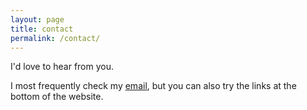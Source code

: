 ```yaml
---
layout: page
title: contact
permalink: /contact/
---
```


I'd love to hear from you. 

I most frequently check my [email](mailto:wmccarthy@ucsd.edu), but you can also try the links at the bottom of the website. 

